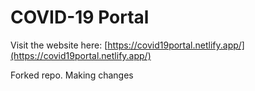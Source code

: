 # COVID-19 Portal
Visit the website here: [https://covid19portal.netlify.app/](https://covid19portal.netlify.app/)

Forked repo. Making changes